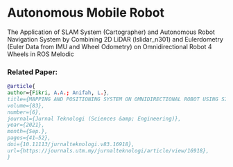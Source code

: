 # Autonomous Mobile Robot
The Application of SLAM System (Cartographer) and Autonomous Robot Navigation System by Combining 2D LiDAR (lslidar_n301) and Eulerdometry (Euler Data from IMU and Wheel Odometry) on Omnidirectional Robot 4 Wheels in ROS Melodic

### Related Paper:  
```bibtex
@article{
author={Fikri, A.A.; Anifah, L.},
title={MAPPING AND POSITIONING SYSTEM ON OMNIDIRECTIONAL ROBOT USING SIMULTANEOUS LOCALIZATION AND MAPPING (SLAM) METHOD BASED ON LIDAR},
volume={83},
number={6},
journal={Jurnal Teknologi (Sciences &amp; Engineering)},
year={2021},
month={Sep.},
pages={41–52},
doi={10.11113/jurnalteknologi.v83.16918},
url={https://journals.utm.my/jurnalteknologi/article/view/16918},
}
